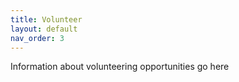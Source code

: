 ```yaml
---
title: Volunteer
layout: default
nav_order: 3
---
```


Information about volunteering opportunities go here
